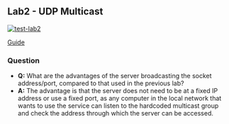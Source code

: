 ## Lab2 - UDP Multicast

[![test-lab2](https://github.com/dmfrodrigues/feup-sdis-tp/actions/workflows/test-lab2.yml/badge.svg)](https://github.com/dmfrodrigues/feup-sdis-tp/actions/workflows/test-lab2.yml)

[Guide](https://web.fe.up.pt/~pfs/aulas/sd2021/labs/l02/mcast_l02.html)

### Question

- **Q:** What are the advantages of the server broadcasting the socket address/port, compared to that used in the previous lab?
- **A:** The advantage is that the server does not need to be at a fixed IP address or use a fixed port, as any computer in the local network that wants to use the service can listen to the hardcoded multicast group and check the address through which the server can be accessed.
